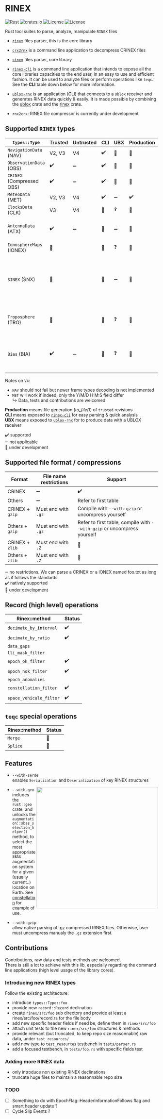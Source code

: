 RINEX 
=====

[![Rust](https://github.com/gwbres/rinex/actions/workflows/rust.yml/badge.svg)](https://github.com/gwbres/rinex/actions/workflows/rust.yml)
[![crates.io](https://docs.rs/rinex/badge.svg)](https://docs.rs/rinex/badge.svg)
[![License](https://img.shields.io/badge/license-Apache%202.0-blue?style=flat-square)](https://github.com/gwbres/rinex/blob/main/LICENSE-APACHE)
[![License](https://img.shields.io/badge/license-MIT-blue?style=flat-square)](https://github.com/gwbres/rinex/blob/main/LICENSE-MIT) 


Rust tool suites to parse, analyze, manipulate `RINEX` files

* [`rinex`](rinex/) files parser, this is the core library
* [`crx2rnx`](crx2rnx/) is a command line application to decompress CRINEX files
* [`sinex`](sinex/) files parser, core library

* [`rinex-cli`](rinex-cli/) is a command line application that intends to expose
all the core libraries capacities to the end user, in an easy to use and efficient fashion.
It can be used to analyze files or perform operations like `teqc`. See the **CLI**
table down below for more information.

* [`ublox-rnx`](ublox-rnx) is an application (CLI) that connects to a `Ublox`
receiver and generates RINEX data quickly & easily.
It is made possible by combining the [ublox](https://github.com/lkolbly/ublox) crate
and the [rinex](rinex/) crate.

* `rnx2crx`: RINEX file compressor is currently under development

## Supported `RINEX` types

| `types::Type`            | Trusted           | Untrusted          | CLI                    | UBX                  | Production    |          Notes          |
|--------------------------|-------------------|--------------------|------------------------|----------------------|---------------|-------------------------
| `NavigationData` (NAV)   | V2, V3            |   V4               |  :heavy_check_mark:    | :construction:       |:construction: | `epoch` iteration |
| `ObservationData` (OBS)  | :heavy_check_mark:| :heavy_minus_sign: |  :heavy_check_mark:    | :construction:       |:construction: | `epoch` iteration |
| `CRINEX` (Compressed OBS)| :heavy_check_mark:| :heavy_minus_sign: |  :heavy_check_mark:    | :construction:       |:construction: | `epoch` iteration |
| `MeteoData` (MET)        | V2, V3            |   V4               |  :heavy_check_mark:    | :heavy_minus_sign:   |:heavy_check_mark: | `epoch` iteration |  
| `ClocksData` (CLK)       | V3                |   V4               |  :construction:        | :question:           |:construction: | `epoch` iteration |
| `AntennaData` (ATX)      | :heavy_check_mark:| :heavy_minus_sign: |  :construction:        | :heavy_minus_sign:   |:construction: | `ATX` records are not indexed by `epochs` |
| `IonosphereMaps` (IONEX) | :construction:    |                    |  :construction:        | :question:           |:construction: | `epoch` iteration |
| `SINEX` (SNX)            | :construction:    |                    |  :construction:        | :heavy_minus_sign:   |:construction: |   `SINEX` are special `RINEX`, they are managed by a dedicated [core library](sinex/) |
| `Troposphere` (TRO)      | :construction:    |                    |  :construction:        | :question:           |:construction: |   `Troposphere` are one possible SINEX declination |
| `Bias` (BIA)             | :heavy_check_mark:| :heavy_minus_sign: |  :construction:        | :question:           |:construction: |   `Bias` solutions are one possible SINEX declination |

Notes on `V4`: 
- `NAV` should not fail but newer frame types decoding is not implemented
- `MET` will work if indeed, only the Y/M/D H:M:S field differ   
:arrow_right_hook: Data, tests and contributions are welcomed

**Production** means file generation (_to_file()_) of `trusted` revisions  
**CLI** means exposed to [`rinex-cli`](rinex-cli/) for easy parsing & quick analysis  
**UBX** means exposed to [`ublox-rnx`](ublox-rnx/) for to produce data with a UBLOX receiver  

:heavy_check_mark: supported   
:heavy_minus_sign: not applicable   
:construction: under development  

## Supported file format / compressions

| Format   | File name restrictions  |    Support          |
|----------|-------------------------|---------------------|
| CRINEX   | :heavy_minus_sign: | :heavy_check_mark:  | 
| Others   | :heavy_minus_sign: | Refer to first table |
| CRINEX + `gzip` | Must end with `.gz` | Compile with `--with-gzip` or uncompress yourself |
| Others + `gzip` | Must end with `.gz` | Refer to first table, compile with `--with-gzip` or uncompress yourself |
| CRINEX + `zlib` | Must end with `.Z` | :construction:  |
| Others + `zlib` | Must end with `.Z` | :construction:  |

:heavy_minus_sign: no restrictions. We can parse a  CRINEX or a IONEX named foo.txt as long as it follows the standards.      
:heavy_check_mark: natively supported   
:construction: under development  

## Record (high level) operations

| Rinex::method          | Status            | 
|------------------------|-------------------|
| `decimate_by_interval` | :heavy_check_mark:|
| `decimate_by_ratio`    | :heavy_check_mark:|
| `data_gaps`            ||
| `lli_mask_filter`      ||
| `epoch_ok_filter`      | :heavy_check_mark:|
| `epoch_nok_filter`     | :heavy_check_mark:|
| `epoch_anomalies`      ||
| `constellation_filter` |:heavy_check_mark:|
| `space_vehicule_filter` |:heavy_check_mark:|

## `teqc` special operations

|Rinex::method | Status          | 
|--------------|-----------------|
| `Merge`      | :construction:   |
| `Splice`     | :construction:  | 



## Features

* `--with-serde`   
enables `Serialization` and `Deserialization` of key RINEX structures

<img align="right" width="400" src="https://upload.wikimedia.org/wikipedia/commons/4/46/SBAS_Service_Areas.png">

* `--with-geo`   
includes the `rust::geo` crate, 
and unlocks the    
`augmentation::sbas_selection_helper()` method,
to select the most appropriate `SBAS` augmentation system for
a given (usually current..) location on Earth.
See [constellation](doc/constellation.md) for example of use.

* `--with-gzip`  
allow native parsing of .gz compressed RINEX files. Otherwise, user must uncompress manualy the `.gz` extension first.

## Contributions

Contributions, raw data and tests methods are welcomed.  
There is still a lot to achieve with this lib, especially regarding the command line applications (high level usage of the library cores).

### Introducing new RINEX types

Follow the existing architecture:

* introduce `types::Type::foo`
* provide new `record::Record` declination
* create `rinex/src/foo` sub directory and provide at least a rinex/src/foo/record.rs for the file body
* add new specific header fields if need be, define them in `rinex/src/foo`
* attach unit tests to the new `rinex/src/foo` structures & methods
* provide relevant (but truncated, to keep repo size reasonnable) raw data, under `test_resources/`
* add new type to `test_resources` testbench in `tests/parser.rs`
* add a focused testbench, in `tests/foo.rs` with specific fields test

### Adding more RINEX data

* only introduce non existing RINEX declinations
* truncate huge files to maintain a reasonnable repo size 

### TODO 

- [ ] Something to do with EpochFlag::HeaderInformationFollows flag
and smart header update ?
- [ ] Cycle Slip Events ?
